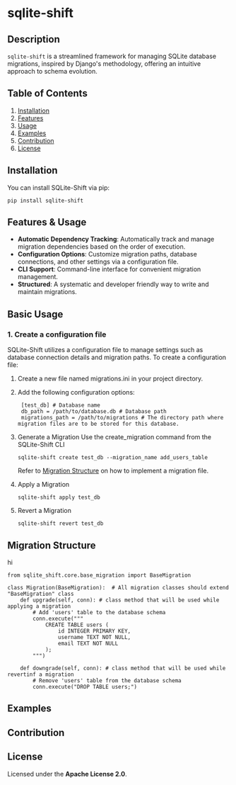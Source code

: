 # sqlite-shift

## Description
`sqlite-shift` is a streamlined framework for managing SQLite database migrations, inspired by Django's methodology, offering an intuitive approach to schema evolution.

## Table of Contents
1. [Installation](#Installation)
2. [Features](#Features)
3. [Usage](#Usage)
4. [Examples](#Examples)
5. [Contribution](#Contribution)
6. [License](#License)

## Installation
You can install SQLite-Shift via pip:
```
pip install sqlite-shift
```
## Features & Usage
* **Automatic Dependency Tracking**: Automatically track and manage migration dependencies based on the order of execution.
* **Configuration Options**: Customize migration paths, database connections, and other settings via a configuration file.
* **CLI Support**: Command-line interface for convenient migration management.
* **Structured**: A systematic and developer friendly way to write and maintain migrations.

## Basic Usage

### 1. Create a configuration file
SQLite-Shift utilizes a configuration file to manage settings such as database connection details and migration paths. To create a configuration file:
1. Create a new file named migrations.ini in your project directory.
2. Add the following configuration options:
   ```
    [test_db] # Database name  
    db_path = /path/to/database.db # Database path
    migrations_path = /path/to/migrations # The directory path where migration files are to be stored for this database.
   ```
 3. Generate a Migration
    Use the create_migration command from the SQLite-Shift CLI
    ```
    sqlite-shift create test_db --migration_name add_users_table
    ```
    Refer to [Migration Structure](###MigrationStructure) on how to implement a migration file.

 5. Apply a Migration
    ```
    sqlite-shift apply test_db
    ```
 6. Revert a Migration
    ```
    sqlite-shift revert test_db
    ```
    


## Migration Structure

hi
```
from sqlite_shift.core.base_migration import BaseMigration

class Migration(BaseMigration):  # All migration classes should extend "BaseMigration" class
    def upgrade(self, conn): # class method that will be used while applying a migration
        # Add 'users' table to the database schema
        conn.execute("""
            CREATE TABLE users (
                id INTEGER PRIMARY KEY,
                username TEXT NOT NULL,
                email TEXT NOT NULL
            );
        """)

    def downgrade(self, conn): # class method that will be used while revertinf a migration
        # Remove 'users' table from the database schema
        conn.execute("DROP TABLE users;")

```


## Examples
## Contribution
## License
Licensed under the **Apache License 2.0**.

